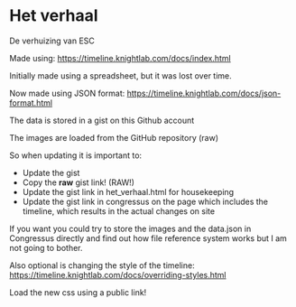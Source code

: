 # Het verhaal
De verhuizing van ESC

Made using: https://timeline.knightlab.com/docs/index.html

Initially made using a spreadsheet, but it was lost over time.

Now made using JSON format: https://timeline.knightlab.com/docs/json-format.html

The data is stored in a gist on this Github account

The images are loaded from the GitHub repository (raw)

So when updating it is important to:
- Update the gist
- Copy the **raw** gist link! (RAW!)
- Update the gist link in het_verhaal.html for housekeeping
- Update the gist link in congressus on the page which includes the timeline, which results in the actual changes on site

If you want you could try to store the images and the data.json in Congressus directly and find out how file reference system works but I am not going to bother.

Also optional is changing the style of the timeline: https://timeline.knightlab.com/docs/overriding-styles.html

Load the new css using a public link!
